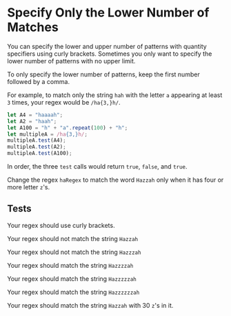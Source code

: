 # Specify Only the Lower Number of Matches

You can specify the lower and upper number of patterns with quantity specifiers using curly brackets. Sometimes you only want to specify the lower number of patterns with no upper limit.

To only specify the lower number of patterns, keep the first number followed by a comma.

For example, to match only the string `hah` with the letter `a` appearing at least `3` times, your regex would be `/ha{3,}h/`.

```javascript
let A4 = "haaaah";
let A2 = "haah";
let A100 = "h" + "a".repeat(100) + "h";
let multipleA = /ha{3,}h/;
multipleA.test(A4);
multipleA.test(A2);
multipleA.test(A100);
```

In order, the three `test` calls would return `true`, `false`, and `true`.

Change the regex `haRegex` to match the word `Hazzah` only when it has four or more letter `z`'s.

## Tests

Your regex should use curly brackets.

Your regex should not match the string `Hazzah`

Your regex should not match the string `Hazzzah`

Your regex should match the string `Hazzzzah`

Your regex should match the string `Hazzzzzah`

Your regex should match the string `Hazzzzzzah`

Your regex should match the string `Hazzah` with 30 `z`'s in it.
